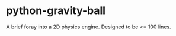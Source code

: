 python-gravity-ball
===================

A brief foray into a 2D physics engine.
Designed to be <= 100 lines.
